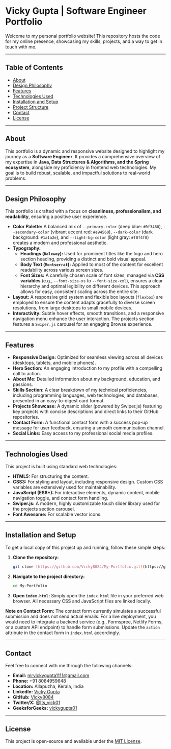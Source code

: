# Vicky Gupta | Software Engineer Portfolio

Welcome to my personal portfolio website! This repository hosts the code for my online presence, showcasing my skills, projects, and a way to get in touch with me.

---

## Table of Contents

- [About](#about)
- [Design Philosophy](#design-philosophy)
- [Features](#features)
- [Technologies Used](#technologies-used)
- [Installation and Setup](#installation-and-setup)
- [Project Structure](#project-structure)
- [Contact](#contact)
- [License](#license)

---

## About

This portfolio is a dynamic and responsive website designed to highlight my journey as a **Software Engineer**. It provides a comprehensive overview of my expertise in **Java, Data Structures & Algorithms, and the Spring ecosystem**, alongside my proficiency in frontend web technologies. My goal is to build robust, scalable, and impactful solutions to real-world problems.

---

## Design Philosophy

This portfolio is crafted with a focus on **cleanliness, professionalism, and readability**, ensuring a positive user experience.

* **Color Palette:** A balanced mix of `--primary-color` (deep blue: `#0f3460`), `--secondary-color` (vibrant accent red: `#e94560`), `--dark-color` (dark background: `#1a1a2e`), and `--light-bg-color` (light gray: `#f0f4f8`) creates a modern and professional aesthetic.
* **Typography:**
    * **Headings (`Raleway`):** Used for prominent titles like the logo and hero section heading, providing a distinct and bold visual appeal.
    * **Body Text (`Montserrat`):** Applied to most of the content for excellent readability across various screen sizes.
    * **Font Sizes:** A carefully chosen scale of font sizes, managed via **CSS variables** (e.g., `--font-size-xs` to `--font-size-xxl`), ensures a clear hierarchy and optimal legibility on different devices. This approach allows for easy, consistent scaling across the entire site.
* **Layout:** A responsive grid system and flexible box layouts (`flexbox`) are employed to ensure the content adapts gracefully to diverse screen resolutions, from large desktops to small mobile devices.
* **Interactivity:** Subtle hover effects, smooth transitions, and a responsive navigation menu enhance the user interaction. The projects section features a `Swiper.js` carousel for an engaging Browse experience.

---

## Features

* **Responsive Design:** Optimized for seamless viewing across all devices (desktops, tablets, and mobile phones).
* **Hero Section:** An engaging introduction to my profile with a compelling call to action.
* **About Me:** Detailed information about my background, education, and passions.
* **Skills Section:** A clear breakdown of my technical proficiencies, including programming languages, web technologies, and databases, presented in an easy-to-digest card format.
* **Projects Showcase:** A dynamic slider (powered by Swiper.js) featuring key projects with concise descriptions and direct links to their GitHub repositories.
* **Contact Form:** A functional contact form with a success pop-up message for user feedback, ensuring a smooth communication channel.
* **Social Links:** Easy access to my professional social media profiles.

---

## Technologies Used

This project is built using standard web technologies:

* **HTML5:** For structuring the content.
* **CSS3:** For styling and layout, including responsive design. Custom CSS variables are extensively used for maintainability.
* **JavaScript (ES6+):** For interactive elements, dynamic content, mobile navigation toggle, and contact form handling.
* **Swiper.js:** A modern, highly customizable touch slider library used for the projects section carousel.
* **Font Awesome:** For scalable vector icons.

---

## Installation and Setup

To get a local copy of this project up and running, follow these simple steps:

1.  **Clone the repository:**
    ```bash
    git clone [https://github.com/Vicky8084/My-Portfolio.git](https://github.com/Vicky8084/My-Portfolio.git)
    ```
2.  **Navigate to the project directory:**
    ```bash
    cd My-Portfolio
    ```
3.  **Open `index.html`:**
    Simply open the `index.html` file in your preferred web browser. All necessary CSS and JavaScript files are linked locally.

**Note on Contact Form:** The contact form currently simulates a successful submission and does not send actual emails. For a live deployment, you would need to integrate a backend service (e.g., Formspree, Netlify Forms, or a custom API endpoint) to handle form submissions. Update the `action` attribute in the contact form in `index.html` accordingly.

---
## Contact

Feel free to connect with me through the following channels:

* **Email:** mrvickygupta1111@gmail.com
* **Phone:** +91 8084959648
* **Location:** Allapuzha, Kerala, India
* **LinkedIn:** [Vicky Gupta](https://www.linkedin.com/in/vickygupta01/)
* **GitHub:** [Vicky8084](https://github.com/Vicky8084)
* **Twitter/X:** [@Its_vick01](https://x.com/Its_vick01)
* **GeeksforGeeks:** [vickygupta01](https://www.geeksforgeeks.org/user/vickygupta01/)

---

## License

This project is open-source and available under the [MIT License](LICENSE).
